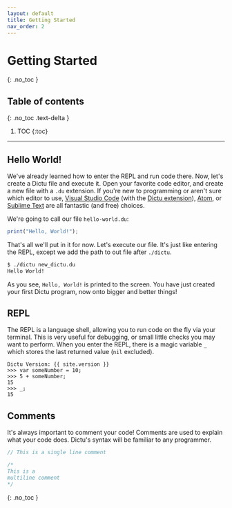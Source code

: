 ```yaml
---
layout: default
title: Getting Started
nav_order: 2
---
```


# Getting Started
{: .no_toc }

## Table of contents
{: .no_toc .text-delta }

1. TOC
{:toc}

---
## Hello World!

We've already learned how to enter the REPL and run code there. Now, let's create a Dictu file and execute it. Open your favorite code editor, and create a new file with a `.du` extension. If you're new to programming or aren't sure which editor to use, [Visual Studio Code](https://code.visualstudio.com/) (with the [Dictu extension](https://github.com/dictu-lang/DictuVSC)), [Atom](https://atom.io/), or [Sublime Text](https://www.sublimetext.com/) are all fantastic (and free) choices.

We're going to call our file `hello-world.du`:

```js
print("Hello, World!");
```

That's all we'll put in it for now. Let's execute our file. It's just like entering the REPL, except we add the path to out file after `./dictu`.

```bash
$ ./dictu new_dictu.du
Hello World!
```

As you see, `Hello, World!` is printed to the screen. You have just created your first Dictu program, now onto bigger and better things!

## REPL

The REPL is a language shell, allowing you to run code on the fly via your terminal. This is very useful for debugging, or small little checks you may want to perform. When you enter the REPL, there is a magic variable `_` which stores the last returned value (`nil` excluded).

```
Dictu Version: {{ site.version }}
>>> var someNumber = 10;
>>> 5 + someNumber;
15
>>> _;
15
```

## Comments

It's always important to comment your code! Comments are used to explain what your code does. Dictu's syntax will be familiar to any programmer.

```js
// This is a single line comment

/*
This is a
multiline comment
*/
```

{: .no_toc }